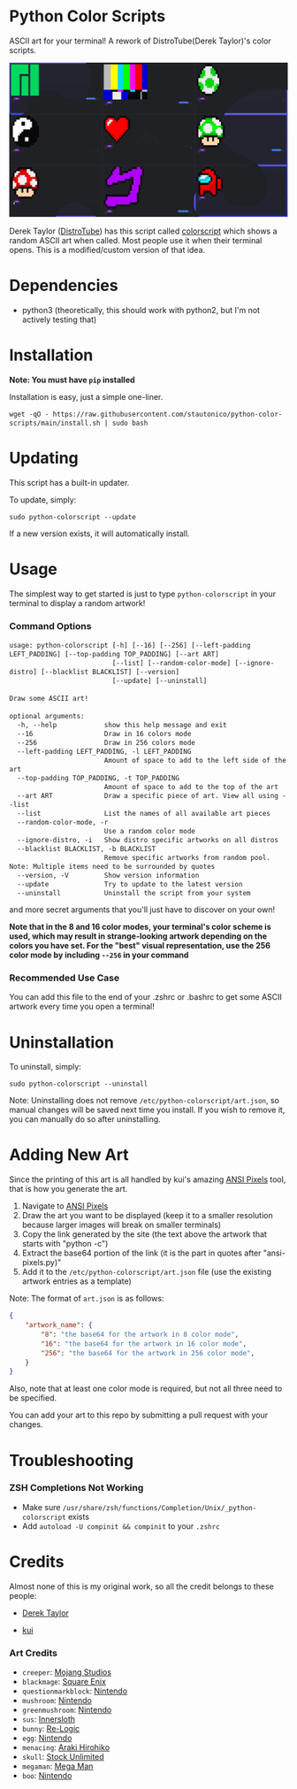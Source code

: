 # Python Color Scripts

ASCII art for your terminal! A rework of DistroTube(Derek Taylor)'s color scripts.

![Screenshot of some of the artworks](docs/screenshot.png)

Derek Taylor ([DistroTube](https://www.youtube.com/channel/UCVls1GmFKf6WlTraIb_IaJg)) has this script
called [colorscript](https://gitlab.com/dwt1/shell-color-scripts) which shows a random ASCII art when called. Most
people use it when their terminal opens. This is a modified/custom version of that idea.

# Dependencies

- python3 (theoretically, this should work with python2, but I'm not actively testing that)

# Installation

**Note: You must have `pip` installed**

Installation is easy, just a simple one-liner.

```shell
wget -qO - https://raw.githubusercontent.com/stautonico/python-color-scripts/main/install.sh | sudo bash
```


# Updating

This script has a built-in updater.

To update, simply:

```shell
sudo python-colorscript --update
```

If a new version exists, it will automatically install.

# Usage

The simplest way to get started is just to type `python-colorscript` in your terminal to display a random artwork!

### Command Options
```shell
usage: python-colorscript [-h] [--16] [--256] [--left-padding LEFT_PADDING] [--top-padding TOP_PADDING] [--art ART]
                          [--list] [--random-color-mode] [--ignore-distro] [--blacklist BLACKLIST] [--version]
                          [--update] [--uninstall]

Draw some ASCII art!

optional arguments:
  -h, --help            show this help message and exit
  --16                  Draw in 16 colors mode
  --256                 Draw in 256 colors mode
  --left-padding LEFT_PADDING, -l LEFT_PADDING
                        Amount of space to add to the left side of the art
  --top-padding TOP_PADDING, -t TOP_PADDING
                        Amount of space to add to the top of the art
  --art ART             Draw a specific piece of art. View all using --list
  --list                List the names of all available art pieces
  --random-color-mode, -r
                        Use a random color mode
  --ignore-distro, -i   Show distro specific artworks on all distros
  --blacklist BLACKLIST, -b BLACKLIST
                        Remove specific artworks from random pool. Note: Multiple items need to be surrounded by quotes
  --version, -V         Show version information
  --update              Try to update to the latest version
  --uninstall           Uninstall the script from your system
```

and more secret arguments that you'll just have to discover on your own!

**Note that in the 8 and 16 color modes, your terminal's color scheme is used, which may result in strange-looking artwork
depending on the colors you have set. For the "best" visual representation, use the 256 color mode by including `--256`
in your command**

### Recommended Use Case

You can add this file to the end of your .zshrc or .bashrc to get some ASCII artwork every time you open a terminal!

# Uninstallation

To uninstall, simply:

```shell
sudo python-colorscript --uninstall
```

Note: Uninstalling does not remove `/etc/python-colorscript/art.json`, so manual changes will be saved next time you install. If you wish to remove it, you can manually do so after uninstalling.

# Adding New Art

Since the printing of this art is all handled by kui's amazing [ANSI Pixels](https://kui.github.io/ansi_pixels) tool,
that is how you generate the art.

1. Navigate to [ANSI Pixels](https://kui.github.io/ansi_pixels)
2. Draw the art you want to be displayed (keep it to a smaller resolution because larger images will break on smaller
   terminals)
3. Copy the link generated by the site (the text above the artwork that starts with "python -c")
4. Extract the base64 portion of the link (it is the part in quotes after "ansi-pixels.py)"
5. Add it to the `/etc/python-colorscript/art.json` file (use the existing artwork entries as a template)

Note: The format of `art.json` is as follows:
```json
{
    "artwork_name": {
        "8": "the base64 for the artwork in 8 color mode",
        "16": "the base64 for the artwork in 16 color mode",
        "256": "the base64 for the artwork in 256 color mode",
    }
}
```
Also, note that at least one color mode is required, but not all three need to be specified.

You can add your art to this repo by submitting a pull request with your changes.

# Troubleshooting
### ZSH Completions Not Working
* Make sure `/usr/share/zsh/functions/Completion/Unix/_python-colorscript` exists
* Add `autoload -U compinit && compinit` to your `.zshrc`

# Credits

Almost none of this is my original work, so all the credit belongs to these people:

* [Derek Taylor](https://gitlab.com/dwt1/shell-color-scripts)

* [kui](https://github.com/kui/ansi_pixels)

### Art Credits

* `creeper`: [Mojang Studios](https://www.minecraft.net/en-us)
* `blackmage`: [Square Enix](https://www.square-enix.com/)
* `questionmarkblock`: [Nintendo](https://www.nintendo.com/)
* `mushroom`: [Nintendo](https://www.nintendo.com/)
* `greenmushroom`: [Nintendo](https://www.nintendo.com/)
* `sus`: [Innersloth](https://innersloth.com/)
* `bunny`: [Re-Logic](https://re-logic.com/)
* `egg`: [Nintendo](https://www.nintendo.com/)
* `menacing`: [Araki Hirohiko](https://jojo.fandom.com/wiki/Hirohiko_Araki)
* `skull`: [Stock Unlimited](https://www.stockunlimited.com/vector-illustration/pixel-art-gaming-skull-head_2022273.html)
* `megaman`: [Mega Man](https://www.capcom.com/)
* `boo`: [Nintendo](https://www.nintendo.com/)
